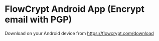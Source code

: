 # FlowCrypt Android App (Encrypt email with PGP)

Download on your Android device from https://flowcrypt.com/download

